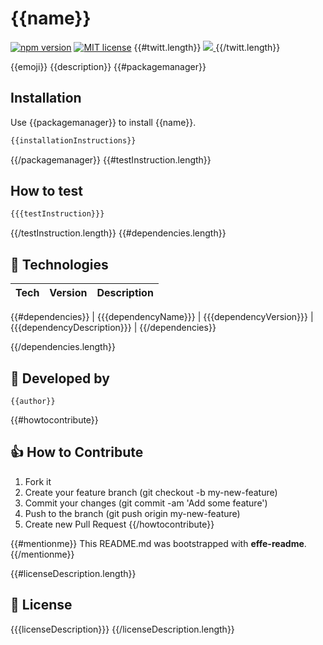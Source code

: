 # {{name}}

[![npm version](https://badge.fury.io/js/{{name}}.svg)](https://www.npmjs.com/package/{{name}})
[![MIT license](http://img.shields.io/badge/license-MIT-brightgreen.svg)](http://opensource.org/licenses/MIT)
{{#twitt.length}}
  <a href="https://twitter.com/intent/tweet?text={{twitt}}: https://github.com/{{author}}//{{name}}">
    <img src="https://img.shields.io/twitter/url/http/shields.io.svg?style=social"/>
  </a>
{{/twitt.length}}

{{emoji}} {{description}}
{{#packagemanager}}

## Installation

Use {{packagemanager}} to install {{name}}.

```javascript
{{installationInstructions}}
```
{{/packagemanager}}
{{#testInstruction.length}}

## How to test

```javascript
{{{testInstruction}}}
```
{{/testInstruction.length}}
{{#dependencies.length}}

## 🚀 Technologies

| **Tech** | **Version** | **Description** |
| -------- | ----------- | --------------- |
{{#dependencies}}
| {{{dependencyName}}} | {{{dependencyVersion}}} | {{{dependencyDescription}}} |
{{/dependencies}}

{{/dependencies.length}}

## 🚶 Developed by
```
{{author}}
```
{{#howtocontribute}}

## 👍 How to Contribute
1. Fork it
2. Create your feature branch (git checkout -b my-new-feature)
3. Commit your changes (git commit -am 'Add some feature')
4. Push to the branch (git push origin my-new-feature)
5. Create new Pull Request
{{/howtocontribute}}

{{#mentionme}}
This README.md was bootstrapped with **effe-readme**.
{{/mentionme}}

{{#licenseDescription.length}}
## 📃 License

 {{{licenseDescription}}}
{{/licenseDescription.length}}

